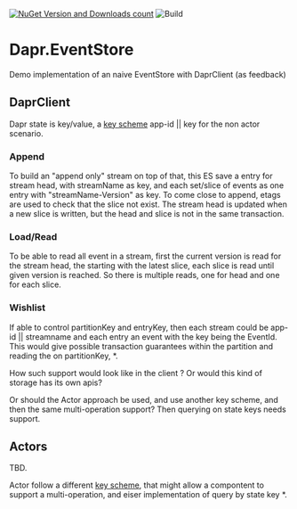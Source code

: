 [![NuGet Version and Downloads count](https://buildstats.info/nuget/StateStore.Dapr.EventStore?includePreReleases=true)](https://www.nuget.org/packages/StateStore.Dapr.EventStore/)
![Build](https://github.com/perokvist/Dapr.EventStore/workflows/.NET%20Core/badge.svg)

# Dapr.EventStore
Demo implementation of an naive EventStore with DaprClient (as feedback)

## DaprClient

Dapr state is key/value, a [key scheme](https://github.com/dapr/docs/blob/master/reference/api/state_api.md#key-scheme) app-id || key for the non actor scenario. 

### Append
To build an "append only" stream on top of that, this ES save a entry for stream head, with streamName as key, and each set/slice of events as one entry with "streamName-Version" as key. To come close to append, etags are used to check that the slice not exist. The stream head is updated when a new slice is written, but the head and slice is not in the same transaction.

### Load/Read
To be able to read all event in a stream, first the current version is read for the stream head, the starting with the latest slice, each slice is read until given version is reached. So there is multiple reads, one for head and one for each slice.

### Wishlist
If able to control partitionKey and entryKey, then each stream could be app-id || streamname and each entry an event with the key being the EventId. This would give possible transaction guarantees within the partition and reading the on partitionKey, *.

How such support would look like in the client ? Or would this kind of storage has its own apis?

Or should the Actor approach be used, and use another key scheme, and then the same multi-operation support? Then querying on state keys needs support.

## Actors

TBD.

Actor follow a different [key scheme](https://github.com/dapr/docs/blob/master/reference/api/state_api.md#key-scheme), that might allow a compontent to support a multi-operation, and eiser implementation of query by state key *.

